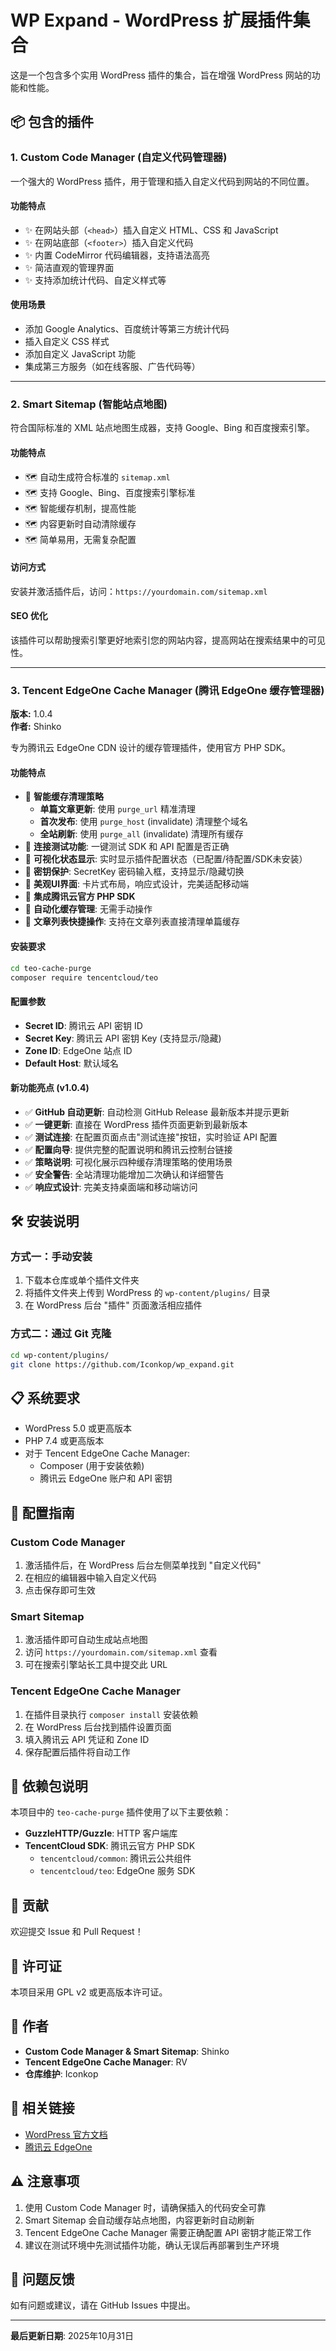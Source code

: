 # WP Expand - WordPress 扩展插件集合

这是一个包含多个实用 WordPress 插件的集合，旨在增强 WordPress 网站的功能和性能。

## 📦 包含的插件

### 1. Custom Code Manager (自定义代码管理器)

一个强大的 WordPress 插件，用于管理和插入自定义代码到网站的不同位置。

#### 功能特点
- ✨ 在网站头部（`<head>`）插入自定义 HTML、CSS 和 JavaScript
- ✨ 在网站底部（`<footer>`）插入自定义代码
- ✨ 内置 CodeMirror 代码编辑器，支持语法高亮
- ✨ 简洁直观的管理界面
- ✨ 支持添加统计代码、自定义样式等

#### 使用场景
- 添加 Google Analytics、百度统计等第三方统计代码
- 插入自定义 CSS 样式
- 添加自定义 JavaScript 功能
- 集成第三方服务（如在线客服、广告代码等）

---

### 2. Smart Sitemap (智能站点地图)

符合国际标准的 XML 站点地图生成器，支持 Google、Bing 和百度搜索引擎。

#### 功能特点
- 🗺️ 自动生成符合标准的 `sitemap.xml`
- 🗺️ 支持 Google、Bing、百度搜索引擎标准
- 🗺️ 智能缓存机制，提高性能
- 🗺️ 内容更新时自动清除缓存
- 🗺️ 简单易用，无需复杂配置

#### 访问方式
安装并激活插件后，访问：`https://yourdomain.com/sitemap.xml`

#### SEO 优化
该插件可以帮助搜索引擎更好地索引您的网站内容，提高网站在搜索结果中的可见性。

---

### 3. Tencent EdgeOne Cache Manager (腾讯 EdgeOne 缓存管理器)
**版本:** 1.0.4  
**作者:** Shinko

专为腾讯云 EdgeOne CDN 设计的缓存管理插件，使用官方 PHP SDK。

#### 功能特点
- 🚀 **智能缓存清理策略**
  - **单篇文章更新**: 使用 `purge_url` 精准清理
  - **首次发布**: 使用 `purge_host` (invalidate) 清理整个域名
  - **全站刷新**: 使用 `purge_all` (invalidate) 清理所有缓存
- 🚀 **连接测试功能**: 一键测试 SDK 和 API 配置是否正确
- 🚀 **可视化状态显示**: 实时显示插件配置状态（已配置/待配置/SDK未安装）
- 🚀 **密钥保护**: SecretKey 密码输入框，支持显示/隐藏切换
- 🚀 **美观UI界面**: 卡片式布局，响应式设计，完美适配移动端
- 🚀 **集成腾讯云官方 PHP SDK**
- 🚀 **自动化缓存管理**: 无需手动操作
- 🚀 **文章列表快捷操作**: 支持在文章列表直接清理单篇缓存

#### 安装要求
```bash
cd teo-cache-purge
composer require tencentcloud/teo
```

#### 配置参数
- **Secret ID**: 腾讯云 API 密钥 ID
- **Secret Key**: 腾讯云 API 密钥 Key (支持显示/隐藏)
- **Zone ID**: EdgeOne 站点 ID
- **Default Host**: 默认域名

#### 新功能亮点 (v1.0.4)
- ✅ **GitHub 自动更新**: 自动检测 GitHub Release 最新版本并提示更新
- ✅ **一键更新**: 直接在 WordPress 插件页面更新到最新版本
- ✅ **测试连接**: 在配置页面点击"测试连接"按钮，实时验证 API 配置
- ✅ **配置向导**: 提供完整的配置说明和腾讯云控制台链接
- ✅ **策略说明**: 可视化展示四种缓存清理策略的使用场景
- ✅ **安全警告**: 全站清理功能增加二次确认和详细警告
- ✅ **响应式设计**: 完美支持桌面端和移动端访问

## 🛠️ 安装说明

### 方式一：手动安装
1. 下载本仓库或单个插件文件夹
2. 将插件文件夹上传到 WordPress 的 `wp-content/plugins/` 目录
3. 在 WordPress 后台 "插件" 页面激活相应插件

### 方式二：通过 Git 克隆
```bash
cd wp-content/plugins/
git clone https://github.com/Iconkop/wp_expand.git
```

## 📋 系统要求

- WordPress 5.0 或更高版本
- PHP 7.4 或更高版本
- 对于 Tencent EdgeOne Cache Manager:
  - Composer (用于安装依赖)
  - 腾讯云 EdgeOne 账户和 API 密钥

## 🔧 配置指南

### Custom Code Manager
1. 激活插件后，在 WordPress 后台左侧菜单找到 "自定义代码"
2. 在相应的编辑器中输入自定义代码
3. 点击保存即可生效

### Smart Sitemap
1. 激活插件即可自动生成站点地图
2. 访问 `https://yourdomain.com/sitemap.xml` 查看
3. 可在搜索引擎站长工具中提交此 URL

### Tencent EdgeOne Cache Manager
1. 在插件目录执行 `composer install` 安装依赖
2. 在 WordPress 后台找到插件设置页面
3. 填入腾讯云 API 凭证和 Zone ID
4. 保存配置后插件将自动工作

## 📝 依赖包说明

本项目中的 `teo-cache-purge` 插件使用了以下主要依赖：

- **GuzzleHTTP/Guzzle**: HTTP 客户端库
- **TencentCloud SDK**: 腾讯云官方 PHP SDK
  - `tencentcloud/common`: 腾讯云公共组件
  - `tencentcloud/teo`: EdgeOne 服务 SDK

## 🤝 贡献

欢迎提交 Issue 和 Pull Request！

## 📄 许可证

本项目采用 GPL v2 或更高版本许可证。

## 👤 作者

- **Custom Code Manager & Smart Sitemap**: Shinko
- **Tencent EdgeOne Cache Manager**: RV
- **仓库维护**: Iconkop

## 🔗 相关链接

- [WordPress 官方文档](https://wordpress.org/documentation/)
- [腾讯云 EdgeOne](https://cloud.tencent.com/product/teo)

## ⚠️ 注意事项

1. 使用 Custom Code Manager 时，请确保插入的代码安全可靠
2. Smart Sitemap 会自动缓存站点地图，内容更新时自动刷新
3. Tencent EdgeOne Cache Manager 需要正确配置 API 密钥才能正常工作
4. 建议在测试环境中先测试插件功能，确认无误后再部署到生产环境

## 📮 问题反馈

如有问题或建议，请在 GitHub Issues 中提出。

---

**最后更新日期**: 2025年10月31日
